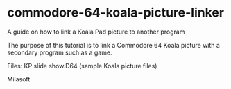 # commodore-64-koala-picture-linker
A guide on how to link a Koala Pad picture to another program

The purpose of this tutorial is to link a Commodore 64 Koala picture with a secondary program such as a game.

Files:
KP slide show.D64 (sample Koala picture files)


Milasoft
